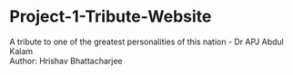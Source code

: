# Project-1-Tribute-Website
A tribute to one of the greatest personalities of this nation - Dr APJ Abdul Kalam
<br>
Author: Hrishav Bhattacharjee
